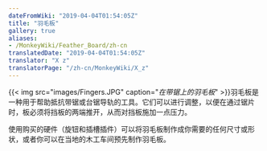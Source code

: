 ```yaml
---
dateFromWiki: "2019-04-04T01:54:05Z"
title: "羽毛板"
gallery: true
aliases:
- /MonkeyWiki/Feather_Board/zh-cn
translatedDate: "2019-04-04T01:54:05Z"
translator: "X z"
translatorPage: "/zh-cn/MonkeyWiki/X_z"
---
```

{{< img src="images/Fingers.JPG" caption="_在带锯上的羽毛板_" >}}羽毛板是一种用于帮助抵抗带锯或台锯导轨的工具。它们可以进行调整，以便在通过锯片时，板必须将挡板的两端推开，从而对挡板施加一点压力。

使用购买的硬件（旋钮和插槽插件）可以将羽毛板制作成你需要的任何尺寸或形状，或者你可以在当地的木工车间预先制作羽毛板。



